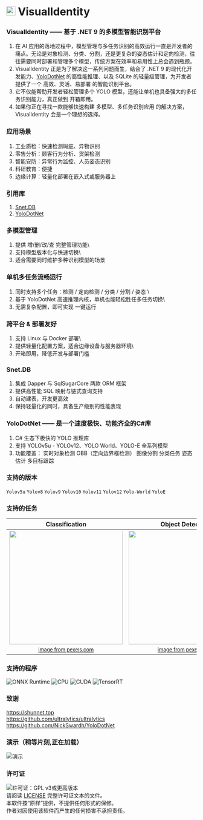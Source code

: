 # <img src="https://api.shunnet.top/pic/shun.png" height=24> VisualIdentity

### VisualIdentity —— 基于 .NET 9 的多模型智能识别平台
1. 在 AI 应用的落地过程中，模型管理与多任务识别的高效运行一直是开发者的痛点。无论是对象检测、分类、分割，还是更复杂的姿态估计和定向检测，往往需要同时部署和管理多个模型，传统方案在效率和易用性上总会遇到瓶颈。
2. VisualIdentity 正是为了解决这一系列问题而生，结合了 .NET 9 的现代化开发能力、[YoloDotNet](https://github.com/NickSwardh/YoloDotNet) 的高性能推理、以及 SQLite 的轻量级管理，为开发者提供了一个 高效、灵活、易部署 的智能识别平台。
3. 它不仅能帮助开发者轻松管理多个 YOLO 模型，还能让单机也具备强大的多任务识别能力，真正做到 开箱即用。
4. 如果你正在寻找一款能够快速构建 多模型、多任务识别应用 的解决方案，VisualIdentity 会是一个理想的选择。

### 应用场景
1. 工业质检：快速检测瑕疵、异物识别
2. 零售分析：顾客行为分析、货架检测
3. 智能安防：异常行为监控、人员姿态识别
4. 科研教育：便捷
5. 边缘计算：轻量化部署在嵌入式或服务器上

### 引用库
1. [Snet.DB](https://www.nuget.org/packages/Snet.DB)
2. [YoloDotNet](https://github.com/NickSwardh/YoloDotNet)

### 多模型管理
1. 提供 增/删/改/查 完整管理功能\
2. 支持模型版本化与快速切换\
3. 适合需要同时维护多种识别模型的场景

### 单机多任务流畅运行
1. 同时支持多个任务：检测 / 定向检测 / 分类 / 分割 / 姿态 \
2. 基于 YoloDotNet 高速推理内核，单机也能轻松胜任多任务切换\
3. 无需复杂配置，即可实现 一键运行

### 跨平台 & 部署友好
1. 支持 Linux 与 Docker 部署\
2. 提供轻量化配置方案，适合边缘设备与服务器环境\
3. 开箱即用，降低开发与部署门槛

### Snet.DB
1. 集成 Dapper 与 SqlSugarCore 两款 ORM 框架
2. 提供高性能 SQL 映射与链式查询支持
3. 自动建表，开发更高效
4. 保持轻量化的同时，具备生产级别的性能表现

### YoloDotNet —— 是一个速度极快、功能齐全的C#库
1. C# 生态下极快的 YOLO 推理库
2. 支持 YOLOv5u - YOLOv12、YOLO World、YOLO-E 全系列模型
3. 功能覆盖： 实时对象检测 OBB（定向边界框检测） 图像分割 分类任务 姿态估计 多目标跟踪

### 支持的版本
```Yolov5u``` ```Yolov8``` ```Yolov9``` ```Yolov10``` ```Yolov11``` ```Yolov12``` ```Yolo-World``` ```YoloE```

### 支持的任务

| Classification | Object Detection | OBB Detection | Segmentation | Pose Estimation |
|:---:|:---:|:---:|:---:|:---:|
| <img src="https://user-images.githubusercontent.com/35733515/297393507-c8539bff-0a71-48be-b316-f2611c3836a3.jpg" width=300> | <img src="https://user-images.githubusercontent.com/35733515/273405301-626b3c97-fdc6-47b8-bfaf-c3a7701721da.jpg" width=300> | <img src="https://github.com/NickSwardh/YoloDotNet/assets/35733515/d15c5b3e-18c7-4c2c-9a8d-1d03fb98dd3c" width=300> | <img src="https://github.com/NickSwardh/YoloDotNet/assets/35733515/3ae97613-46f7-46de-8c5d-e9240f1078e6" width=300> | <img src="https://github.com/NickSwardh/YoloDotNet/assets/35733515/b7abeaed-5c00-4462-bd19-c2b77fe86260" width=300> |
| <sub>[image from pexels.com](https://www.pexels.com/photo/hummingbird-drinking-nectar-from-blooming-flower-in-garden-5344570/)</sub> | <sub>[image from pexels.com](https://www.pexels.com/photo/men-s-brown-coat-842912/)</sub> | <sub>[image from pexels.com](https://www.pexels.com/photo/bird-s-eye-view-of-watercrafts-docked-on-harbor-8117665/)</sub> | <sub>[image from pexels.com](https://www.pexels.com/photo/man-riding-a-black-touring-motorcycle-903972/)</sub> | <sub>[image from pexels.com](https://www.pexels.com/photo/woman-doing-ballet-pose-2345293/)</sub> |

### 支持的程序
![ONNX Runtime](https://img.shields.io/badge/Backend-ONNX_Runtime-1f65dc?style=flat&logo=onnx)
![CPU](https://img.shields.io/badge/CPU-Supported-lightgrey?style=flat&logo=intel)
![CUDA](https://img.shields.io/badge/GPU-CUDA-76B900?style=flat&logo=nvidia)
![TensorRT](https://img.shields.io/badge/Inference-TensorRT-00BFFF?style=flat&logo=nvidia)

### 致谢
https://shunnet.top \
https://github.com/ultralytics/ultralytics \
https://github.com/NickSwardh/YoloDotNet

### 演示（稍等片刻,正在加载）
![演示](demonstrate.gif)

### 许可证

![许可证：GPL v3或更高版本](https://img.shields.io/badge/License-GPL_v3_or_later-blue)  
请阅读 [LICENSE](LICENSE.txt) 完整许可证文本的文件。 \
本软件按“原样”提供，不提供任何形式的保修。 \
作者对因使用该软件而产生的任何损害不承担责任。